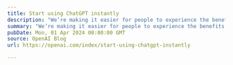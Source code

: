```yaml
---
title: Start using ChatGPT instantly
description: "We’re making it easier for people to experience the benefits of AI without needing to sign up"
summary: "We’re making it easier for people to experience the benefits of AI without needing to sign up"
pubDate: Mon, 01 Apr 2024 00:00:00 GMT
source: OpenAI Blog
url: https://openai.com/index/start-using-chatgpt-instantly

---
```


